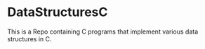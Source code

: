 # DataStructuresC
This is a Repo containing C programs that implement various data structures in C.
